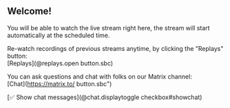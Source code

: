 ## Welcome!

You will be able to watch the live stream right here,
the stream will start automatically at the scheduled time.

Re-watch recordings of previous streams anytime, by clicking the "Replays" button:  
[Replays](@replays.open button.sbc)

You can ask questions and chat with folks on our Matrix channel:  
[Chat](https://matrix.to/ button.sbc")

[✅ Show chat messages](@chat.displaytoggle checkbox#showchat)

